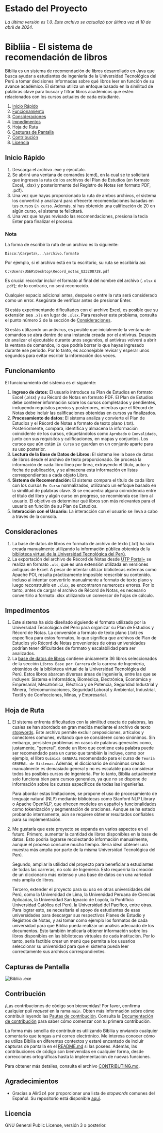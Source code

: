 # Estado del Proyecto

_La última versión es 1.0. Este archivo se actualizó por última vez el 10 de abril de 2024._

# Bibliia - El sistema de recomendación de libros

Bibliia es un sistema de recomendación de libros desarrollado en Java que busca ayudar a estudiantes de ingeniería de la Universidad Tecnológica del Perú a tomar decisiones informadas sobre qué libros leer en función de su avance académico. El sistema utiliza un enfoque basado en la similitud de palabras clave para buscar y filtrar libros académicos que estén relacionados con los cursos actuales de cada estudiante.

1. [Inicio Rápido](#inicio-rápido)
2. [Funcionamiento](#funcionamiento)
3. [Consideraciones](#consideraciones)
4. [Impedimentos](#impedimentos)
5. [Hoja de Ruta](#hoja-de-ruta)
6. [Capturas de Pantalla](#capturas-de-pantalla)
7. [Contribución](#contribución)
8. [Licencia](#licencia)

## Inicio Rápido

1. Descarga el archivo .exe y ejecútalo.
2. Se abrirá una ventana de comandos (cmd), en la cual se te solicitará que ingreses la ruta de los archivos del Plan de Estudios (en formato Excel, .xlsx) y posteriormente del Registro de Notas (en formato PDF, .pdf).
3. Una vez que hayas proporcionado la ruta de ambos archivos, el sistema los convertirá y analizará para ofrecerte recomendaciones basadas en tus cursos `En curso`. Además, si has obtenido una calificación de 20 en algún curso, el sistema te felicitará.
4. Una vez que hayas revisado las recomendaciones, presiona la tecla Enter para finalizar el proceso.

### Nota

La forma de escribir la ruta de un archivo es la siguiente:

```
Disco:\Carpeta\...\archivo.formato
```

Por ejemplo, si el archivo está en tu escritorio, su ruta se escribiría así:

```
C:\Users\USER\Desktop\Record_notas_U23208728.pdf
```

Es crucial recordar incluir el formato al final del nombre del archivo (`.xlsx` o `.pdf`); de lo contrario, no será reconocido.

Cualquier espacio adicional antes, después o entre la ruta será considerado como un error. Asegúrate de verificar antes de presionar Enter.

Si estás experimentando dificultades con el archivo Excel, es posible que su extensión sea `.xls` en lugar de `.xlsx`. Para resolver este problema, consulta el punto número 2 de la sección de [Consideraciones](#consideraciones).

Si estás utilizando un antivirus, es posible que inicialmente la ventana de comandos se abra dentro de una instancia creada por el antivirus. Después de analizar el ejecutable durante unos segundos, el antivirus volverá a abrir la ventana de comandos, lo que podría borrar lo que hayas ingresado durante ese período. Por lo tanto, es aconsejable revisar y esperar unos segundos para evitar escribir la información dos veces.

## Funcionamiento

El funcionamiento del sistema es el siguiente:

1. **Ingreso de datos:** El usuario introduce su Plan de Estudios en formato Excel (.xlsx) y su Récord de Notas en formato PDF. El Plan de Estudios debe contener información sobre los cursos completados y pendientes, incluyendo requisitos previos y posteriores, mientras que el Récord de Notas debe incluir las calificaciones obtenidas en cursos ya finalizados.
2. **Procesamiento de datos:** El sistema analiza y convierte el Plan de Estudios y el Récord de Notas a formato de texto plano (.txt). Posteriormente, compara, identifica y almacena la información coincidente de los cursos, etiquetándolos como `Aprobado` o `Convalidado`, junto con sus requisitos y calificaciones, en mapas y conjuntos. Los cursos que aún están `En Curso` se guardan en un conjunto aparte para su uso posterior.
3. **Lectura de la Base de Datos de Libros:** El sistema lee la base de datos de libros desde el archivo de texto proporcionado. Se procesa la información de cada libro línea por línea, extrayendo el título, autor y fecha de publicación, y se almacena esta información en listas correspondientes a cada objeto Libro.
4. **Sistema de Recomendación:** El sistema compara el título de cada libro con los cursos `En Curso` normalizados, utilizando un enfoque basado en la similitud de palabras clave. Si se encuentra alguna coincidencia entre el título del libro y algún curso en progreso, se recomienda ese libro al usuario. El objetivo es determinar qué libros son más relevantes para el usuario en función de su Plan de Estudios.
5. **Interacción con el Usuario:** La interacción con el usuario se lleva a cabo a través de la consola.

## Consideraciones
1. La base de datos de libros en formato de archivo de texto (.txt) ha sido creada manualmente utilizando la información pública obtenida de la [biblioteca virtual de la Universidad Tecnológica del Perú](https://tubiblioteca.utp.edu.pe/).
2. La exportación del archivo de Récord de Notas desde [UTP Portal+](https://portal.utp.edu.pe) se realiza en formato `.xls`, que es una extensión utilizada en versiones antiguas de Excel. A pesar de intentar utilizar bibliotecas externas como Apache POI, resulta prácticamente imposible reescribir su contenido. Incluso al intentar convertirlo manualmente a formato de texto plano y luego reconstruirlo en `.xlsx`, se encontraron numerosos errores. Por lo tanto, antes de cargar el archivo de Récord de Notas, es necesario convertirlo a formato .xlsx utilizando un conversor de hojas de cálculo.

## Impedimentos
1. Este sistema ha sido diseñado siguiendo el formato utilizado por la Universidad Tecnológica del Perú para organizar su Plan de Estudios y Récord de Notas. La conversión a formato de texto plano (.txt) es específica para estos formatos, lo que significa que archivos de Plan de Estudios y/o Récord de Notas provenientes de otras universidades podrían tener dificultades de formato y escalabilidad para ser analizados.
2. La [base de datos de libros](base_datos_libros.txt) contiene únicamente 36 libros seleccionados de la sección `Libros Base por Carrera` de la carrera de Ingeniería, obtenidos de la biblioteca virtual de la Universidad Tecnológica del Perú. Estos libros abarcan diversas áreas de Ingeniería, entre las que se incluyen: Sistema e Informática, Biomédica, Electrónica, Económica y Empresarial, Mecatrónica, Eléctrica y de Potencia, Seguridad Industrial y Minera, Telecomunicaciones, Seguridad Laboral y Ambiental, Industrial, Textil y de Confecciones, Minas, y Empresarial.

## Hoja de Ruta
1. El sistema enfrenta dificultades con la similitud exacta de palabras, las cuales se han abordado en gran medida mediante el archivo de texto [stopwords](stopwords.txt). Este archivo permite excluir preposiciones, artículos y conectores comunes, evitando que se consideren como sinónimos. Sin embargo, persisten problemas en casos de palabras generales como, justamente, "general", donde un libro que contiene esta palabra puede ser recomendado para un curso que también la incluye, como por ejemplo, el libro `Química GENERAL` recomendado para el curso de `Teoría GENERAL de Sistemas`. Además, el diccionario de sinónimos creado manualmente es demasiado general y no es escalable para considerar todos los posibles cursos de Ingeniería. Por lo tanto, Bibliia actualmente solo funciona bien para cursos generales, ya que no se dispone de información sobre los cursos específicos de todas las ingenierías.

   Para abordar estas limitaciones, se propone el uso de procesamiento de lenguaje natural (NLP) mediante bibliotecas como Stanford NLP Library o Apache OpenNLP, que ofrecen modelos en español y funcionalidades como tokenización y segmentación de oraciones. Aunque se ha estado probando internamente, aún se requiere obtener resultados confiables para su implementación.

2. Me gustaría que este proyecto se expanda en varios aspectos en el futuro. Primero, aumentar la cantidad de libros disponibles en la base de datos. Esto podría lograrse recolectando información manualmente, aunque el proceso consume mucho tiempo. Sería ideal obtener una muestra más amplia por parte de la misma Universidad Tecnológica del Perú.

   Segundo, ampliar la utilidad del proyecto para beneficiar a estudiantes de todas las carreras, no solo de Ingeniería. Esto requeriría la creación de un diccionario más extenso y una base de datos con una variedad más amplia de libros.

   Tercero, extender el proyecto para su uso en otras universidades del Perú, como la Universidad de Lima, la Universidad Peruana de Ciencias Aplicadas, la Universidad San Ignacio de Loyola, la Pontificia Universidad Católica del Perú, la Universidad del Pacífico, entre otras. Para lograr esto, se necesitaría el apoyo de estudiantes de esas universidades para descargar sus respectivos Planes de Estudio y Registros de Notas, y así tomar como ejemplo los formatos de cada universidad para que Bibliia pueda realizar un análisis adecuado de los documentos. Esto también implicaría obtener información sobre los libros disponibles en las bibliotecas virtuales de cada institución. Por lo tanto, sería factible crear un menú que permita a los usuarios seleccionar su universidad para que el sistema pueda leer correctamente sus archivos correspondientes.

## Capturas de Pantalla

![Bibliia .exe](imagenes/bibliia-exe.png)

## Contribución

¡Las contribuciones de código son bienvenidas! Por favor, confirma cualquier _pull request_ en la rama `main`. Obten más información sobre cómo contribuir leyendo las [Pautas de contribución](https://contributing.bitwarden.com/contributing/). Consulta la [Documentación de contribución](https://contributing.bitwarden.com/) para saber cómo comenzar con tu primera contribución.

La forma más sencilla de contribuir es utilizando Bibliia y enviando cualquier comentario que tengas a mi correo electrónico. Me interesa conocer cómo se utiliza Bibliia en diferentes contextos y estaré encantado de incluir capturas de pantalla en el [README.md](README.md) si las posees. Además, las contribuciones de código son bienvenidas en cualquier forma, desde correcciones ortográficas hasta la implementación de nuevas funciones.

Para obtener más detalles, consulta el archivo [CONTRIBUTING.md](CONTRIBUTING.md).

## Agradecimientos

* Gracias a Alir3z4 por proporcionar una lista de _stopwords_ comunes del Español. Su repositorio está disponible [aquí](https://github.com/Alir3z4/stop-words).

## Licencia

GNU General Public License, versión 3 o posterior.

